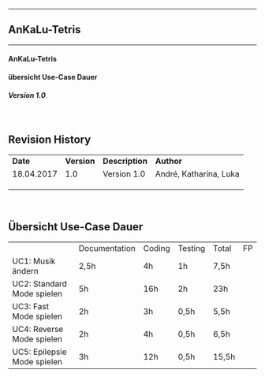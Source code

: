 
----------
##  AnKaLu-Tetris  ##
----------

####  AnKaLu-Tetris  ###

####  übersicht Use-Case Dauer  ###

#####  Version 1.0  #####

</br>

##  Revision History  ##

<table> 
<tr><td><b>Date</b></td><td><b>Version</b></td><td><b>Description</b></td><td><b>Author</b></td></tr>
<tr><td>18.04.2017</td><td>1.0</td><td>Version 1.0</td><td>André, Katharina, Luka</td></tr>
<tr><td></td><td></td><td></td><td></td></tr>
<tr><td></td><td></td><td></td><td></td></tr>
<tr><td></td><td></td><td></td><td></td></tr>
</table>
</br>

##  Übersicht Use-Case Dauer  ##

<table>
<tr><td></td><td>Documentation</td><td>Coding</td><td>Testing</td><td>Total</td><td>FP</td></tr>
<tr><td>UC1: Musik ändern</td><td>2,5h</td><td>4h</td><td>1h</td><td>7,5h</td><td></td></tr>
<tr><td>UC2: Standard Mode spielen</td><td>5h</td><td>16h</td><td>2h</td><td>23h</td><td></td></tr>
<tr><td>UC3: Fast Mode spielen</td><td>2h</td><td>3h</td><td>0,5h</td><td>5,5h</td><td></td></tr>
<tr><td>UC4: Reverse Mode spielen</td><td>2h</td><td>4h</td><td>0,5h</td><td>6,5h</td><td></td></tr>
<tr><td>UC5: Epilepsie Mode spielen</td><td>3h</td><td>12h</td><td>0,5h</td><td>15,5h</td><td></td></tr>
</table>

